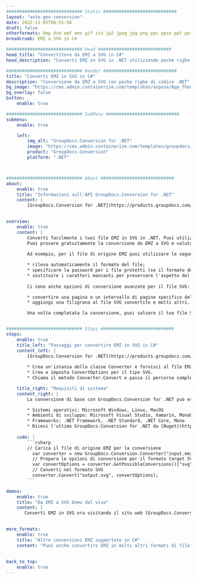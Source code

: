 ```yaml
---
############################# Static ############################
layout: "auto-gen-conversion"
date: 2022-11-05T06:51:58
draft: false
otherformats: bmp dcm emf emz gif ico jp2 jpeg jpg png pps ppsx ppt pptx psb psd svg svgz tga tif tiff webp wmf wmz
breadcrumb: EMZ a SVG in C#

############################# Head ############################
head_title: "Convertitore da EMZ a SVG in C#"
head_description: "Converti EMZ in SVG in .NET utilizzando poche righe di codice. Utilizza l'API di conversione dei documenti di GroupDocs per convertire oltre 160 formati di file."

############################# Header ############################
title: "Converti EMZ in SVG in C#"
description: "Conversione da EMZ a SVG con poche righe di codice .NET"
bg_image: "https://cms.admin.containerize.com/templates/aspose/App_Themes/V3/images/bg/header1.png"
bg_overlay: false
button:
    enable: true

############################# SubMenu ############################
submenu:
    enable: true

    left:
        img_alt: "GroupDocs.Conversion for .NET"
        image: "https://cms.admin.containerize.com/templates/groupdocs/images/product-logos/90x90-noborder/groupdocs-conversion-net.png"
        product: "GroupDocs.Conversion"
        platform: ".NET"



############################# About ############################
about:
    enable: true
    title: "Informazioni sull'API GroupDocs.Conversion for .NET"
    content: |
        [GroupDocs.Conversion for .NET](https://products.groupdocs.com/conversion/net/) può essere utilizzato per convertire Microsoft Word, Excel, PowerPoint, PDF, Visio e altri formati. GroupDocs.Conversion è un'API standalone adatta per sistemi interni e back-end in cui sono richieste prestazioni elevate. Non dipende da alcun software come Microsoft o Open Office.
    

overview:
    enable: true
    content: |
        Converti facilmente i tuoi file EMZ in SVG in .NET. Puoi utilizzare solo un paio di righe di codice C# in qualsiasi piattaforma a tua scelta come: Windows, Linux, macOS.
        Puoi provare gratuitamente la conversione da EMZ a SVG e valutare la qualità dei risultati della conversione. Insieme a semplici scenari di conversione di file, puoi provare opzioni più avanzate per caricare il file di origine EMZ e per salvare il risultato di output SVG. 
        
        Ad esempio, per il file di origine EMZ puoi utilizzare le seguenti opzioni di caricamento:

        * rileva automaticamente il formato del file;
        * specificare la password per i file protetti (se il formato del file lo supporta);
        * sostituire i caratteri mancanti per preservare l'aspetto del documento.
        
        Ci sono anche opzioni di conversione avanzate per il file SVG:

        * convertire una pagina o un intervallo di pagine specifico del documento;
        * aggiungi una filigrana al file SVG convertito e molti altri.

        Una volta completata la conversione, puoi salvare il tuo file SVG nel percorso del file locale o in qualsiasi archivio di terze parti come FTP, Amazon S3, Google Drive, Dropbox ecc. Nota: per convertire EMZ in {{ TO}} non è necessario alcun software aggiuntivo installato, come MS Office, Open Office, Adobe Acrobat Reader ecc.


############################# Steps ############################
steps:
    enable: true
    title_left: "Passaggi per convertire EMZ in SVG in C#"
    content_left: |
        [GroupDocs.Conversion for .NET](https://products.groupdocs.com/conversion/net/) consente agli sviluppatori di convertire facilmente un file EMZ in SVG con poche righe di codice.
        
        * Crea un'istanza della classe Converter e fornisci al file EMZ il percorso completo
        * Crea e imposta ConvertOptions per il tipo SVG.
        * Chiama il metodo Converter.Convert e passa il percorso completo e il formato (SVG) come parametro

    title_right: "Requisiti di sistema"
    content_right: |
        La conversione di base con GroupDocs.Conversion for .NET può essere eseguita in pochi semplici passaggi. Le nostre API sono supportate su tutte le principali piattaforme e sistemi operativi. Prima di eseguire il codice seguente, assicurati di avere i seguenti prerequisiti installati sul tuo sistema.

        * Sistemi operativi: Microsoft Windows, Linux, MacOS
        * Ambienti di sviluppo: Microsoft Visual Studio, Xamarin, MonoDevelop
        * Frameworks: .NET Framework, .NET Standard, .NET Core, Mono
        * Ricevi l'ultimo GroupDocs.Conversion for .NET da [Nuget](https://www.nuget.org/packages/groupdocs.conversion)
         
    code: |
        ```csharp    
        // Carica il file di origine EMZ per la conversione
          var converter = new GroupDocs.Conversion.Converter("input.emz");
          // Prepara le opzioni di conversione per il formato target SVG
          var convertOptions = converter.GetPossibleConversions()["svg"].ConvertOptions;
          // Converti nel formato SVG
          converter.Convert("output.svg", convertOptions);
        ```

demos:
    enable: true
    title: "Da EMZ a SVG Demo dal vivo"
    content: |
       Converti EMZ in SVG ora visitando il sito web [GroupDocs.Conversion App](https://products.groupdocs.app/conversion/family). La demo online presenta i seguenti vantaggi
          

more_formats:
    enable: true
    title: "Altre conversioni EMZ supportate in C#"
    content: "Puoi anche convertire EMZ in molti altri formati di file. Si prega di consultare l'elenco di seguito."
       
       
back_to_top:
    enable: true
---
```

